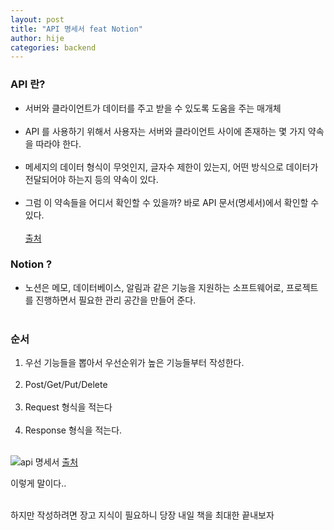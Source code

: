 ```yaml
---
layout: post
title: "API 명세서 feat Notion"
author: hije
categories: backend
---
```

### API 란?
* 서버와 클라이언트가 데이터를 주고 받을 수 있도록 도움을 주는 매개체<br/><br/>
* API 를 사용하기 위해서 사용자는 서버와 클라이언트 사이에 존재하는 몇 가지 약속을 따라야 한다.<br/><br/>
* 메세지의 데이터 형식이 무엇인지, 글자수 제한이 있는지, 어떤 방식으로 데이터가 전달되어야 하는지 등의 약속이 있다.<br/><br/>
* 그럼 이 약속들을 어디서 확인할 수 있을까? 바로 API 문서(명세서)에서 확인할 수 있다.<br/><br/>
[출처](https://tech.kakaoenterprise.com/127)

### Notion ?
* 노션은 메모, 데이터베이스, 알림과 같은 기능을 지원하는 소프트웨어로, 프로젝트를 진행하면서 필요한 관리 공간을 만들어 준다.
<br/><br/>
### 순서
1. 우선 기능들을 뽑아서 우선순위가 높은 기능들부터 작성한다.<br/><br/>
2. Post/Get/Put/Delete<br/><br/>
3. Request 형식을 적는다<br/><br/>
4. Response 형식을 적는다.<br/><br/>

![api 명세서](https://t1.daumcdn.net/cfile/tistory/9920EB4B5A83490B03)
[출처](https://chickenpaella.tistory.com/31)


이렇게 말이다..<br/><br/>

하지만 작성하려면 장고 지식이 필요하니 당장 내일 책을 최대한 끝내보자
<br/><br/>
